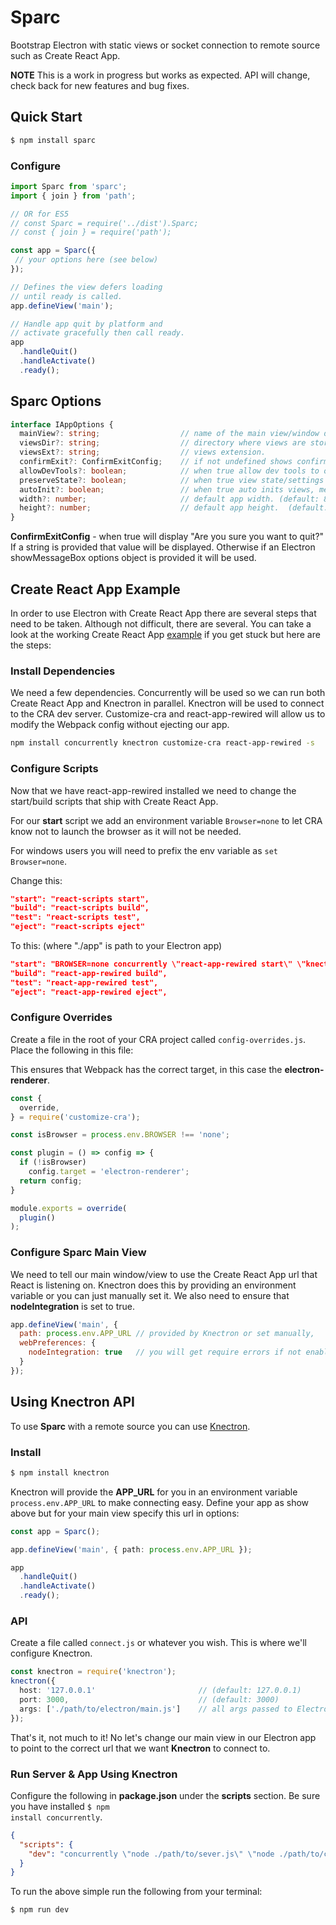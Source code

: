 # Sparc

Bootstrap Electron with static views or socket connection to remote source such as Create React App.

**NOTE** This is a work in progress but works as expected. API will change, check back for new features and bug fixes.

## Quick Start

```sh
$ npm install sparc
```

### Configure

```ts
import Sparc from 'sparc';
import { join } from 'path';

// OR for ES5
// const Sparc = require('../dist').Sparc;
// const { join } = require('path');

const app = Sparc({
 // your options here (see below)
});

// Defines the view defers loading 
// until ready is called.
app.defineView('main');

// Handle app quit by platform and
// activate gracefully then call ready.
app
  .handleQuit()
  .handleActivate()
  .ready();
```

## Sparc Options 

```ts
interface IAppOptions {
  mainView?: string;                  // name of the main view/window defaults to "main".
  viewsDir?: string;                  // directory where views are stored.
  viewsExt?: string;                  // views extension.
  confirmExit?: ConfirmExitConfig;    // if not undefined shows confirm on exit.        
  allowDevTools?: boolean;            // when true allow dev tools to open (default: true when isDev)
  preserveState?: boolean;            // when true view state/settings preserved w, h & position.
  autoInit?: boolean;                 // when true auto inits views, menus & stores. (default: true)
  width?: number;                     // default app width. (default: 800)
  height?: number;                    // default app height.  (default: 600)
}
```

**ConfirmExitConfig** - when true will display "Are you sure you want to quit?" If a string is provided that value will be displayed. Otherwise if an Electron showMessageBox options object is provided it will
be used.

## Create React App Example

In order to use Electron with Create React App there are several steps that need to be taken. Although not difficult, there are several. You can take a look at the working Create React App [example](example/cra) if you get stuck but here are the steps:

### Install Dependencies

We need a few dependencies. Concurrently will be used so we can run both Create React App and Knectron in parallel. Knectron will be used to connect to the CRA dev server. Customize-cra and react-app-rewired will allow us to modify the Webpack config without ejecting our app.

```sh
npm install concurrently knectron customize-cra react-app-rewired -s
```

### Configure Scripts

Now that we have react-app-rewired installed we need to change the start/build scripts that ship with Create React App.

For our **start** script we add an environment variable <code>Browser=none</code> to let CRA know not to launch the browser as it will not be needed. 

For windows users you will need to prefix the env variable as <code>set Browser=none</code>.

Change this:

```json
"start": "react-scripts start",
"build": "react-scripts build",
"test": "react-scripts test",
"eject": "react-scripts eject"
```

To this: (where "./app" is path to your Electron app)

```json
"start": "BROWSER=none concurrently \"react-app-rewired start\" \"knectron ./app\" --kill-others",
"build": "react-app-rewired build",
"test": "react-app-rewired test",
"eject": "react-app-rewired eject",
```

### Configure Overrides

Create a file in the root of your CRA project called <code>config-overrides.js</code>. Place the following in this file:

This ensures that Webpack has the correct target, in this case the **electron-renderer**.

```js
const {
  override,
} = require('customize-cra');

const isBrowser = process.env.BROWSER !== 'none';

const plugin = () => config => {
  if (!isBrowser)
    config.target = 'electron-renderer';
  return config;
}

module.exports = override(
  plugin()
);
```

### Configure Sparc Main View

We need to tell our main window/view to use the Create React App url that React is listening on. Knectron does this by providing an environment variable or you can just manually set it. We also need to ensure that **nodeIntegration** is set to true.

```js
app.defineView('main', { 
  path: process.env.APP_URL // provided by Knectron or set manually,
  webPreferences: {
    nodeIntegration: true   // you will get require errors if not enabled.
  }
});
```

## Using Knectron API

To use **Sparc** with a remote source you can use [Knectron](https://github.com/blujedis/knectron).

### Install

```sh
$ npm install knectron
```

Knectron will provide the **APP_URL** for you in an environment variable <code>process.env.APP_URL</code> to make connecting easy. Define your app as show above but for your main view specify this url in options:

```ts
const app = Sparc();

app.defineView('main', { path: process.env.APP_URL });

app
  .handleQuit()
  .handleActivate()
  .ready();
```

### API

Create a file called <code>connect.js</code> or whatever you wish. This is where we'll configure Knectron.

```ts
const knectron = require('knectron');
knectron({
  host: '127.0.0.1'                       // (default: 127.0.0.1)
  port: 3000,                             // (default: 3000)
  args: ['./path/to/electron/main.js']    // all args passed to Electron
});
```

That's it, not much to it! No let's change our main view in our Electron app to point to the correct url that we want **Knectron** to connect to.

### Run Server & App Using Knectron

Configure the following in **package.json** under the **scripts** section. Be sure you have installed <code>$ npm install concurrently</code>.

```json
{
  "scripts": {
    "dev": "concurrently \"node ./path/to/sever.js\" \"node ./path/to/connect.js\"" 
  }
}
```

To run the above simple run the following from your terminal:

```sh
$ npm run dev
```